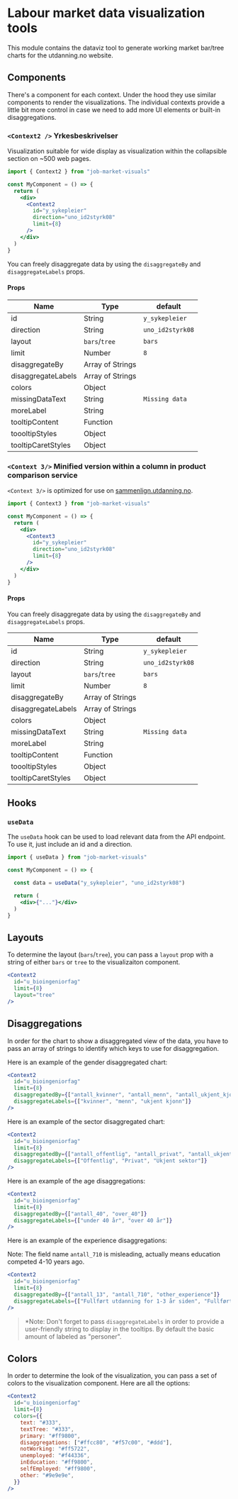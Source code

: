 
# Labour market data visualization tools

This module contains the dataviz tool to generate working market bar/tree charts for the utdanning.no website.

## Components

There's a component for each context. Under the hood they use similar components to render the visualizations. The individual contexts provide a little bit more control in case we need to add more UI elements or built-in disaggregations.

### `<Context2 />` Yrkesbeskrivelser 

Visualization suitable for wide display as visualization within the collapsible section on ~500 web pages.

```jsx
import { Context2 } from "job-market-visuals"

const MyComponent = () => {
  return (
    <div>
      <Context2
        id="y_sykepleier"
        direction="uno_id2styrk08"
        limit={8}
      />
    </div>
  )
}
```

You can freely disaggregate data by using the `disaggregateBy` and `disaggregateLabels` props.

#### Props

| Name               | Type             | default          |
| ------------------ | ---------------- | ---------------- |
| id                 | String           | `y_sykepleier`   |
| direction          | String           | `uno_id2styrk08` |
| layout             | `bars`/`tree`    | `bars`           |
| limit              | Number           | `8`              |
| disaggregateBy     | Array of Strings |                  |
| disaggregateLabels | Array of Strings |                  |
| colors             | Object           |                  |
| missingDataText    | String           | `Missing data`   |
| moreLabel          | String           |                  |
| tooltipContent     | Function         |                  |
| toooltipStyles     | Object           |                  |
| tooltipCaretStyles | Object           |                  |

### `<Context 3/>` Minified version within a column in product comparison service 

`<Context 3/>` is optimized for use on [sammenlign.utdanning.no](https://sammenlign.utdanning.no/). 

```jsx
import { Context3 } from "job-market-visuals"

const MyComponent = () => {
  return (
    <div>
      <Context3
        id="y_sykepleier"
        direction="uno_id2styrk08"
        limit={8}
      />
    </div>
  )
}
```

#### Props

You can freely disaggregate data by using the `disaggregateBy` and `disaggregateLabels` props.

| Name               | Type             | default          |
| ------------------ | ---------------- | ---------------- |
| id                 | String           | `y_sykepleier`   |
| direction          | String           | `uno_id2styrk08` |
| layout             | `bars`/`tree`    | `bars`           |
| limit              | Number           | `8`              |
| disaggregateBy     | Array of Strings |                  |
| disaggregateLabels | Array of Strings |                  |
| colors             | Object           |                  |
| missingDataText    | String           | `Missing data`   |
| moreLabel          | String           |                  |
| tooltipContent     | Function         |                  |
| toooltipStyles     | Object           |                  |
| tooltipCaretStyles | Object           |                  |

## Hooks

### `useData`

The `useData` hook can be used to load relevant data from the API endpoint. To use it, just include an id and a direction.

```jsx
import { useData } from "job-market-visuals"

const MyComponent = () => {

  const data = useData("y_sykepleier", "uno_id2styrk08")

  return (
    <div>{"..."}</div>
  )
}
```

## Layouts

To determine the layout (`bars`/`tree`), you can pass a `layout` prop with a string of either `bars` or `tree` to the visualizaiton component.

```jsx
<Context2
  id="u_bioingeniorfag"
  limit={8}
  layout="tree"
/>
```

## Disaggregations

In order for the chart to show a disaggregated view of the data, you have to pass an array of strings to identify which keys to use for disaggregation.

Here is an example of the gender disaggregated chart:

```jsx
<Context2
  id="u_bioingeniorfag"
  limit={8}
  disaggregatedBy={["antall_kvinner", "antall_menn", "antall_ukjent_kjonn"]}
  disaggregateLabels={["kvinner", "menn", "ukjent kjonn"]}
/>
```

Here is an example of the sector disaggregated chart:

```jsx
<Context2
  id="u_bioingeniorfag"
  limit={8}
  disaggregatedBy={["antall_offentlig", "antall_privat", "antall_ukjent_sektor"]}
  disaggregateLabels={["Offentlig", "Privat", "Ukjent sektor"]}
/>
```

Here is an example of the age disaggregations:

```jsx
<Context2
  id="u_bioingeniorfag"
  limit={8}
  disaggregatedBy={["antall_40", "over_40"]}
  disaggregateLabels={["under 40 år", "over 40 år"]}
/>
```

Here is an example of the experience disaggregations:

Note: The field name `antall_710` is misleading, actually means education competed 4-10 years ago. 

```jsx
<Context2
  id="u_bioingeniorfag"
  limit={8}
  disaggregatedBy={["antall_13", "antall_710", "other_experience"]}
  disaggregateLabels={["Fullført utdanning for 1-3 år siden", "Fullført utdanning for 4-10 år siden", "alle"]}
/>
```

> *Note: Don't forget to pass `disaggregateLabels` in order to provide a user-friendly string to display in the tooltips. By default the basic amount of labeled as "personer".

<a name="colors"></a>
## Colors

In order to determine the look of the visualization, you can pass a set of colors to the visualization component. Here are all the options:

```jsx
<Context2
  id="u_bioingeniorfag"
  limit={8}
  colors={{
    text: "#333",
    textTree: "#333",
    primary: "#ff9800",
    disaggregations: ["#ffcc80", "#f57c00", "#ddd"],
    notWorking: "#ff5722",
    unemployed: "#f44336",
    inEducation: "#ff9800",
    selfEmployed: "#ff9800",
    other: "#9e9e9e",
  }}
/>
```
